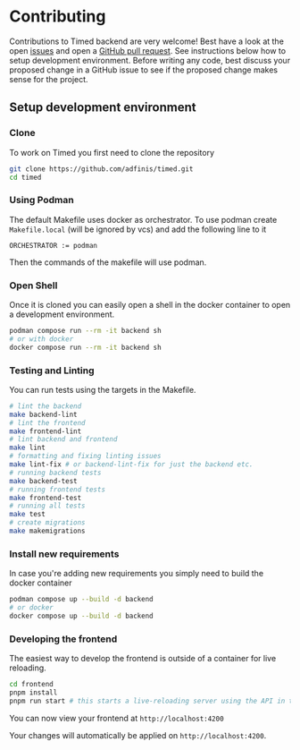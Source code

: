 # Contributing

Contributions to Timed backend are very welcome! Best have a look at the open [issues](https://github.com/adfinis/timed-backend)
and open a [GitHub pull request](https://github.com/adfinis/timed-backend/compare). See instructions below how to setup development
environment. Before writing any code, best discuss your proposed change in a GitHub issue to see if the proposed change makes sense for the project.

## Setup development environment

### Clone

To work on Timed you first need to clone the repository

```bash
git clone https://github.com/adfinis/timed.git
cd timed
```

### Using Podman

The default Makefile uses docker as orchestrator.
To use podman create `Makefile.local` (will be ignored by vcs) and add the following line to it

```make
ORCHESTRATOR := podman
```

Then the commands of the makefile will use podman.

### Open Shell

Once it is cloned you can easily open a shell in the docker container to
open a development environment.

```bash
podman compose run --rm -it backend sh
# or with docker
docker compose run --rm -it backend sh
```

### Testing and Linting

You can run tests using the targets in the Makefile.

```bash
# lint the backend
make backend-lint
# lint the frontend
make frontend-lint
# lint backend and frontend
make lint
# formatting and fixing linting issues
make lint-fix # or backend-lint-fix for just the backend etc.
# running backend tests
make backend-test
# running frontend tests
make frontend-test
# running all tests
make test
# create migrations
make makemigrations
```

### Install new requirements

In case you're adding new requirements you simply need to build the docker container

```bash
podman compose up --build -d backend
# or docker
docker compose up --build -d backend
```

### Developing the frontend

The easiest way to develop the frontend is outside of a container for live reloading.

```bash
cd frontend
pnpm install
pnpm run start # this starts a live-reloading server using the API in the container
```

You can now view your frontend at `http://localhost:4200`

Your changes will automatically be applied on `http://localhost:4200`.
